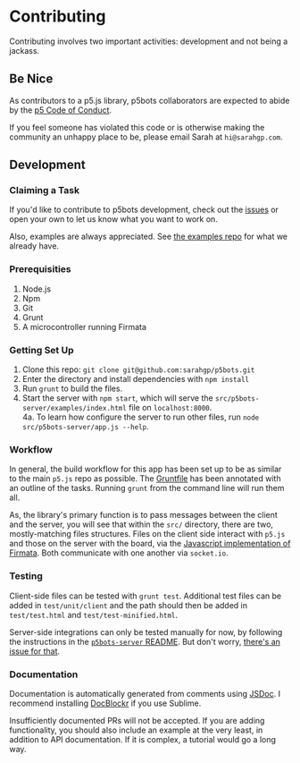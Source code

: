 # Contributing

Contributing involves two important activities: development and not being a jackass.

## Be Nice
As contributors to a p5.js library, p5bots collaborators are expected to abide by the [p5 Code of Conduct](https://github.com/processing/p5.js/blob/master/CONTRIBUTING.md).

If you feel someone has violated this code or is otherwise making the community an unhappy place to be, please email Sarah at `hi@sarahgp.com`.

## Development

### Claiming a Task
If you'd like to contribute to p5bots development, check out the [issues](https://github.com/sarahgp/p5bots/issues) or open your own to let us know what you want to work on.

Also, examples are always appreciated. See [the examples repo](examples) for what we already have.

### Prerequisities
1. Node.js
2. Npm
3. Git
4. Grunt
5. A microcontroller running Firmata

### Getting Set Up
1. Clone this repo: `git clone git@github.com:sarahgp/p5bots.git`
2. Enter the directory and install dependencies with `npm install`
3. Run `grunt` to build the files.
4. Start the server with `npm start`, which will serve the `src/p5bots-server/examples/index.html` file on `localhost:8000`.   
4a. To learn how configure the server to run other files, run `node src/p5bots-server/app.js --help`.

### Workflow
In general, the build workflow for this app has been set up to be as similar to the main `p5.js` repo as possible. The [Gruntfile](Gruntfile.js) has been annotated with an outline of the tasks. Running `grunt` from the command line will run them all.

As, the library's primary function is to pass messages between the client and the server, you will see that within the `src/` directory, there are two, mostly-matching files structures. Files on the client side interact with `p5.js` and those on the server with the board, via the [Javascript implementation of Firmata](https://github.com/jgautier/firmata). Both communicate with one another via `socket.io`.

### Testing
Client-side files can be tested with `grunt test`. Additional test files can be added in `test/unit/client` and the path should then be added in `test/test.html` and `test/test-minified.html`.

Server-side integrations can only be tested manually for now, by following the instructions in the [`p5bots-server` README](src/p5bots-server/README.md). But don't worry, [there's an issue for that](https://github.com/sarahgp/p5bots/issues/1).

### Documentation
Documentation is automatically generated from comments using [JSDoc](http://usejsdoc.org/). I recommend installing [DocBlockr](https://github.com/spadgos/sublime-jsdocs) if you use Sublime.

Insufficiently documented PRs will not be accepted. If you are adding functionality, you should also include an example at the very least, in addition to API documentation. If it is complex, a tutorial would go a long way.
